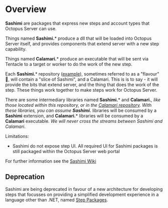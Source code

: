 Overview
===

**Sashimi** are packages that express new steps and account types that Octopus Server can use.

Things named **Sashimi.*** produce a dll that will be loaded into Octopus Server itself, and provides components that extend server with a new step capability.

Things named **Calamari.*** produce an executable that will be sent via Tentacle to a target or worker to do the work of the new step.

Each **Sashimi.*** repository ([example](https://github.com/octopusdeploy/sashimi.azureappservice)), sometimes referred to as a "flavour" 🌮, will contain a "slice of Sashimi", and a Calamari. This is is to say - it will provide the bits that extend server, and the thing that does the work of the step. These things work together to make steps work for Octopus Server.

There are some intermediary libraries named **Sashimi.*** and **Calamari.***, like those located within this repository, or in the [Calamari repository](https://github.com/octopusdeploy/calamari). With these libraries, you can assume **Sashimi.*** libraries will be consumed by a **Sashimi** extension, and **Calamari.*** libraries will be consumed by a **Calamari** executable. _We will never cross the streams between Sashimi and Calamari_.

Limitations:

- Sashimi do not expose step UI. All required UI for Sashimi packages is still packaged within the Octopus Server web portal

For further information see the [Sashimi Wiki](https://github.com/OctopusDeploy/sashimi/wiki)

Deprecation
---

Sashimi are being deprecated in favour of a new architecture for developing steps that focusses on providing a simplified development experience in a language other than .NET, named [Step Packages](https://github.com/OctopusDeploy/step-api/blob/main/docs/StepPackages.md).
